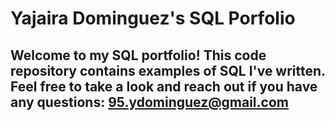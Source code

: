 # Yajaira Dominguez's SQL Porfolio

## Welcome to my SQL portfolio! This code repository contains examples of SQL I've written. Feel free to take a look and reach out if you have any questions: 95.ydominguez@gmail.com
